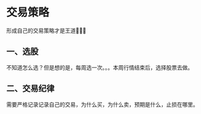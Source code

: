# 交易策略

形成自己的交易策略才是王道🚀🚀🚀

## 一、选股

不知道怎么选？但是想的是，每周选一次。。。本周行情结束后，选择股票去做。

## 二、交易纪律

需要严格记录记录自己的交易，为什么买，为什么卖，预期是什么，止损在哪里。

